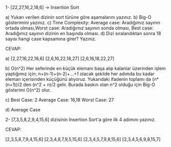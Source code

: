 1- [22,27,16,2,18,6] -> Insertion Sort

a) Yukarı verilen dizinin sort türüne göre aşamalarını yazınız.
b) Big-O gösterimini yazınız.
c) Time Complexity: Average case: Aradığımız sayının ortada olması,Worst case: Aradığımız sayının sonda olması, Best case: Aradığımız sayının dizinin en başında olması.
d) Dizi sıralandıktan sonra 18 sayısı hangi case kapsamına girer? Yazınız.

CEVAP:

a) [2,27,16,22,18,6]
[2,6,16,22,18,27]
[2,6,16,18,22,27]

b) O(n^2) Her seferinde en küçük elemanı başa alıp kalanlar üzerinden işlem yaptığımız için; n+(n-1)+(n-2)+...+1 olacak şekilde her adımda bu kadar eleman içerisinden küçüğünü alıyoruz.
Yukarıdaki ifadenin toplamı da (n*(n+1))/2 den (n^2 + n)/2 gelir. Burada baskın olan n^2 olduğu için Big-O gösterimi O(n^2) olur.

c) Best Case: 2
Average Case: 16,18
Worst Case: 27

d) Average Case

2- [7,3,5,8,2,9,4,15,6] dizisinin Insertion Sort'a göre ilk 4 adımını yazınız.

CEVAP:

[2,3,5,8,7,9,4,15,6]
[2,3,4,8,7,9,5,15,6]
[2,3,4,5,7,9,8,15,6]
[2,3,4,5,6,9,8,15,7]